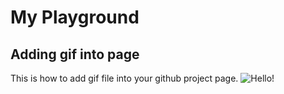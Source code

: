 # My Playground

## Adding gif into page
This is how to add gif file into your github project page.
![Hello!](https://media.giphy.com/media/vFKqnCdLPNOKc/giphy.gif)
